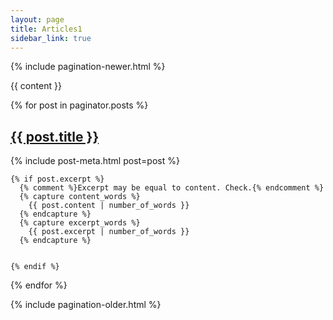 ```yaml
---
layout: page
title: Articles1
sidebar_link: true
---
```


<div class="content">
  {% include pagination-newer.html %}

  {{ content }}
  


  {% for post in paginator.posts %}
  <article class="post-body">
    <h2 class="post-title">
      <a href="{{ site.baseurl }}{{ post.url }}">
        {{ post.title }}
      </a>
    </h2>
    {% include post-meta.html post=post %}



    {% if post.excerpt %}
      {% comment %}Excerpt may be equal to content. Check.{% endcomment %}
      {% capture content_words %}
        {{ post.content | number_of_words }}
      {% endcapture %}
      {% capture excerpt_words %}
        {{ post.excerpt | number_of_words }}
      {% endcapture %}


    {% endif %}
  </article>
  {% endfor %}

  {% include pagination-older.html %}
</div>
